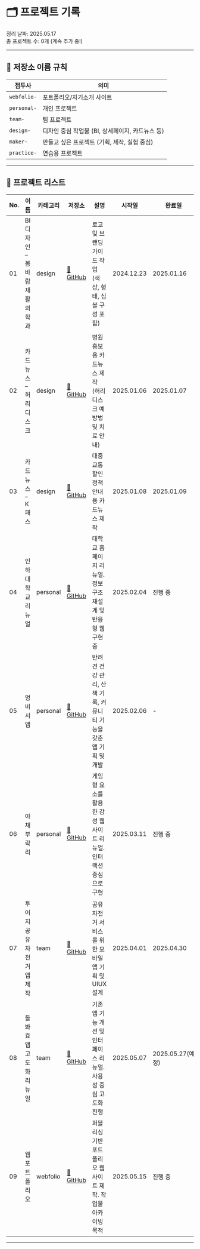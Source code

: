 # 🗂️ 프로젝트 기록

정리 날짜: 2025.05.17  
총 프로젝트 수: 0개 (계속 추가 중!)

---

## 🔖 저장소 이름 규칙

| 접두사 | 의미 |
|--------|------|
| `webfolio-` | 포트폴리오/자기소개 사이트 |
| `personal-` | 개인 프로젝트 |
| `team-` | 팀 프로젝트 |
| `design-` | 디자인 중심 작업물 (BI, 상세페이지, 카드뉴스 등) |
| `maker-` | 만들고 싶은 프로젝트 (기획, 제작, 실험 중심) |
| `practice-` | 연습용 프로젝트 |

---

## 📌 프로젝트 리스트

| No. | 이름 | 카테고리 | 저장소 | 설명 | 시작일 | 완료일 |
|-----|------|-----------|--------|------|--------|--------|
| 01 | BI 디자인 – 봄바람재활의학과 | design | [🔗 GitHub](https://github.com/아이디/2412-01-design-bi-bombaram) | 로고 및 브랜딩 가이드 작업 (색상, 형태, 심볼 구성 포함) | 2024.12.23 | 2025.01.16 |
| 02 | 카드뉴스 – 허리디스크 | design | [🔗 GitHub](https://github.com/아이디/2501-01-design-cardnews-disk) | 병원 홍보용 카드뉴스 제작 (허리디스크 예방법 및 치료 안내) | 2025.01.06 | 2025.01.07 |
| 03 | 카드뉴스 – K패스 | design | [🔗 GitHub](https://github.com/아이디/2501-02-design-cardnews-kpass) | 대중교통 할인 정책 안내용 카드뉴스 제작 | 2025.01.08 | 2025.01.09 |
| 04 | 인하대학교 리뉴얼 | personal | [🔗 GitHub](https://github.com/아이디/2502-01-personal-inha-renewal) | 대학교 홈페이지 리뉴얼. 정보 구조 재설계 및 반응형 웹 구현 중 | 2025.02.04 | 진행 중 |
| 05 | 멍비서 앱 | personal | [🔗 GitHub](https://github.com/아이디/2502-02-personal-mungbiseo) | 반려견 건강 관리, 산책 기록, 커뮤니티 기능을 갖춘 앱 기획 및 개발 | 2025.02.06 | - |
| 06 | 야채부락리 | personal | [🔗 GitHub](https://github.com/아이디/2503-01-personal-yachae-village) | 게임형 요소를 활용한 감성 웹사이트 리뉴얼. 인터랙션 중심으로 구현 | 2025.03.11 | 진행 중 |
| 07 | 투어지 공유 자전거 앱 제작 | team | [🔗 GitHub](https://github.com/아이디/2504-01-team-bikeapp) | 공유 자전거 서비스를 위한 모바일 앱 기획 및 UIUX 설계 | 2025.04.01 | 2025.04.30 |
| 08 | 돌봐효 앱 고도화 리뉴얼 | team | [🔗 GitHub](https://github.com/아이디/2505-01-team-app-renewal) | 기존 앱 기능 개선 및 인터페이스 리뉴얼. 사용성 중심 고도화 진행 | 2025.05.07 | 2025.05.27(예정) |
| 09 | 웹 포트폴리오 | webfolio | [🔗 GitHub](https://github.com/아이디/2505-02-webfolio-portfolio) | 퍼블리싱 기반 포트폴리오 웹사이트 제작. 작업물 아카이빙 목적 | 2025.05.15 | 진행 중 |

---
